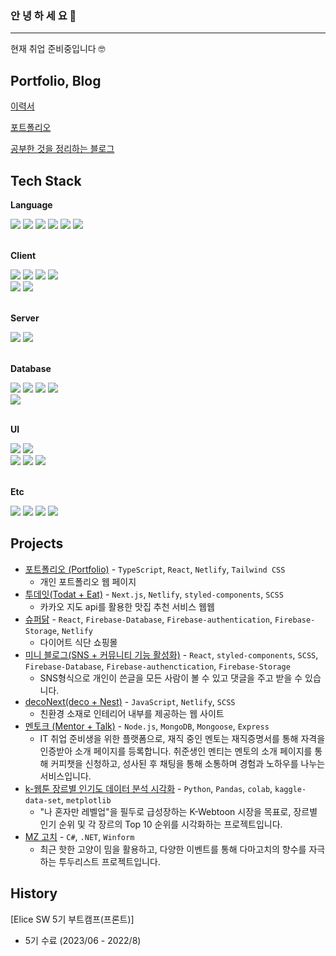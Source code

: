 ### 안 녕 하 세 요 👋

---

현재 취업 준비중입니다 🤓

## Portfolio, Blog

[이력서](https://enchanting-fifth-6b4.notion.site/15a502656bc380029f0ef3be7b1e839d?pvs=74)

[포트폴리오](https://pjs-portfolio-profilepage.netlify.app)

[공부한 것을 정리하는 블로그](https://enchanting-fifth-6b4.notion.site/3b23288e419a430993d5e45b8f2f5e1d)

## Tech Stack

**Language**

<div>
  <img src="https://img.shields.io/badge/javascript-F7DF1E?style=for-the-badge&logo=javascript&logoColor=black">
  <img src="https://img.shields.io/badge/typescript-3178C6?style=for-the-badge&logo=typescript&logoColor=white">
  <img src="https://img.shields.io/badge/python-3776AB?style=for-the-badge&logo=python&logoColor=white">
  <img src="https://img.shields.io/badge/c%23-68217A?style=for-the-badge&logo=csharp&logoColor=white">
  <img src="https://img.shields.io/badge/c-A8B9CC?style=for-the-badge&logo=c&logoColor=black">
  <img src="https://img.shields.io/badge/c++-00599C?style=for-the-badge&logo=c%2B%2B&logoColor=white">
  <br />
</div>
<br />

**Client**

<div>
  <img src="https://img.shields.io/badge/html5-E34F26?style=for-the-badge&logo=html5&logoColor=white">
  <img src="https://img.shields.io/badge/css3-1572B6?style=for-the-badge&logo=css3&logoColor=white">
  <img src="https://img.shields.io/badge/react-61DAFB?style=for-the-badge&logo=react&logoColor=black">
  <img src="https://img.shields.io/badge/next-000000?style=for-the-badge&logo=next.js&logoColor=white">
  <br />
  <img src="https://img.shields.io/badge/redux-764ABC?style=for-the-badge&logo=redux&logoColor=white">
  <img src="https://img.shields.io/badge/react router-CA4245?style=for-the-badge&logo=react-router&logoColor=white">
  <!-- Windows Forms 512BD4 -->
</div>
<br />

**Server**

<div>
  <img src="https://img.shields.io/badge/node-339933?style=for-the-badge&logo=node.js&logoColor=white">
  <img src="https://img.shields.io/badge/express-000000?style=for-the-badge&logo=express&logoColor=white">
  <br />
<!--   <img src="https://img.shields.io/badge/ASP .NET-512BD4?style=flat-square&logo=asp&logoColor=white"> -->
<!--   <img src="https://img.shields.io/badge/fastapi-009688?style=flat-square&logo=fastapi&logoColor=white"> -->
  <!-- JWT 000000 -->
  <!-- OAuth 3C7DD9 -->
  <!-- Passport.js 34E27A -->
</div>
<br />

**Database**

<div>
  <img src="https://img.shields.io/badge/mongodb-47A248?style=for-the-badge&logo=mongodb&logoColor=white">
  <img src="https://img.shields.io/badge/mysql-4479A1?style=for-the-badge&logo=mysql&logoColor=white">
  <img src="https://img.shields.io/badge/supabase-3ECF8E?style=for-the-badge&logo=supabase&logoColor=white">
  <img src="https://img.shields.io/badge/firebase-FFCA28?style=for-the-badge&logo=firebase&logoColor=white">
  <br />
  <img src="https://img.shields.io/badge/mongoose-880000?style=flat-square&logo=mongoose&logoColor=white">
</div>
<br />

**UI**

<div>
  <img src="https://img.shields.io/badge/tailwindcss-06B6D4?style=for-the-badge&logo=tailwindcss&logoColor=white">
  <img src="https://img.shields.io/badge/sass-CC6699?style=for-the-badge&logo=sass&logoColor=white">
<!--   <img src="https://img.shields.io/badge/storybook-FF4785?style=for-the-badge&logo=storybook&logoColor=black"> -->
  <br />
  <img src="https://img.shields.io/badge/styled components-DB7093?style=flat-square&logo=styled-components&logoColor=white">
  <img src="https://img.shields.io/badge/bootstrap-7952B3?style=flat-square&logo=bootstrap&logoColor=white">
  <img src="https://img.shields.io/badge/mui-007FFF?style=flat-square&logo=mui&logoColor=white">
</div>
<br />

**Etc**

<div>
  <img src="https://img.shields.io/badge/git-F05032?style=for-the-badge&logo=git&logoColor=white">
  <img src="https://img.shields.io/badge/github-181717?style=for-the-badge&logo=github&logoColor=white">
  <img src="https://img.shields.io/badge/figma-F24E1E?style=for-the-badge&logo=figma&logoColor=black">
  <img src="https://img.shields.io/badge/slack-4A154B?style=for-the-badge&logo=slack&logoColor=black">
</div>

## Projects

- [포트폴리오 (Portfolio)](https://pjs-portfolio-profilepage.netlify.app) - `TypeScript`, `React`, `Netlify`, `Tailwind CSS`
  - 개인 포트폴리오 웹 페이지
- [투데잇(Todat + Eat)](https://todayeatfoods.netlify.app/) - `Next.js`, `Netlify`, `styled-components`, `SCSS`
  - 카카오 지도 api를 활용한 맛집 추천 서비스 웹웹
- [슈퍼닭](https://superdak.netlify.app/) - `React`, `Firebase-Database`, `Firebase-authentication`, `Firebase-Storage`, `Netlify`
  - 다이어트 식단 쇼핑몰
- [미니 블로그(SNS + 커뮤니티 기능 활성화)](https://myblogstar.netlify.app/) - `React`, `styled-components`, `SCSS`, `Firebase-Database`, `Firebase-authenctication`, `Firebase-Storage`
  - SNS형식으로 개인이 쓴글을 모든 사람이 볼 수 있고 댓글을 주고 받을 수 있습니다.
- [decoNext(deco + Nest)](https://deconest.netlify.app/) - `JavaScript`, `Netlify`, `SCSS`
  - 친환경 소재로 인테리어 내부를 제공하는 웹 사이트
- [멘토크 (Mentor + Talk)](https://github.com/Futureo3o/mentalk_server) - `Node.js`, `MongoDB`, `Mongoose`, `Express`
  - IT 취업 준비생을 위한 플랫폼으로, 재직 중인 멘토는 재직증명서를 통해 자격을 인증받아 소개 페이지를 등록합니다. 취준생인 멘티는 멘토의 소개 페이지를 통해 커피챗을 신청하고, 성사된 후 채팅을 통해 소통하며 경험과 노하우를 나누는 서비스입니다.
- [k-웹툰 장르별 인기도 데이터 분석 시각화](https://github.com/junesung1004/Webtoon-Data-Analysis) - `Python`, `Pandas`, `colab`, `kaggle-data-set`, `metplotlib`
  - "나 혼자만 레벨업"을 필두로 급성장하는 K-Webtoon 시장을 목표로, 장르별 인기 순위 및 각 장르의 Top 10 순위를 시각화하는 프로젝트입니다.
- [MZ 고치](https://github.com/junesung1004/MZgotchi) - `C#`, `.NET`, `Winform`
  - 최근 핫한 고양이 밈을 활용하고, 다양한 이벤트를 통해 다마고치의 향수를 자극하는 투두리스트 프로젝트입니다.

## History

[Elice SW 5기 부트캠프(프론트)]

- 5기 수료 (2023/06 - 2022/8)
